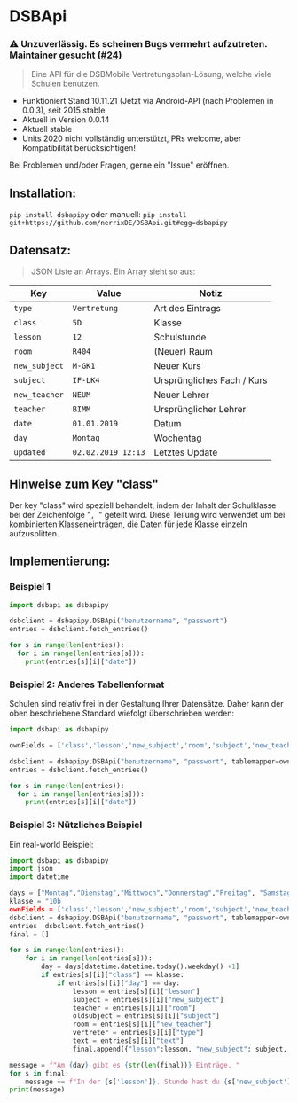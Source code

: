 
# DSBApi
### ⚠️ Unzuverlässig. Es scheinen Bugs vermehrt aufzutreten. Maintainer gesucht ([#24](https://github.com/nerrixDE/DSBApi/issues/24))
> Eine API für die DSBMobile Vertretungsplan-Lösung, welche viele Schulen benutzen.

* Funktioniert Stand 10.11.21 (Jetzt via Android-API (nach Problemen in 0.0.3), seit 2015 stable
* Aktuell in Version 0.0.14
* Aktuell stable
* Units 2020 nicht vollständig unterstützt, PRs welcome, aber Kompatibilität berücksichtigen!

Bei Problemen und/oder Fragen, gerne ein "Issue" eröffnen. 

## Installation:

`pip install dsbapipy`
oder manuell:
`pip install git+https://github.com/nerrixDE/DSBApi.git#egg=dsbapipy`

## Datensatz:

> JSON Liste an Arrays. Ein Array sieht so aus:

| Key | Value | Notiz |
| --- | ---   | ---   |
| `type` | `Vertretung` | Art des Eintrags |
| `class` | `5D`  | Klasse |
| `lesson` | `12`  | Schulstunde |
| `room` | `R404`  | (Neuer) Raum |
| `new_subject` | `M-GK1`  | Neuer Kurs |
| `subject` | `IF-LK4`  | Ursprüngliches Fach / Kurs |
| `new_teacher` | `NEUM`  | Neuer Lehrer |
| `teacher` | `BIMM`  | Ursprünglicher Lehrer |
| `date` | `01.01.2019`  | Datum |
| `day` | `Montag`  | Wochentag |
| `updated` | `02.02.2019 12:13`  | Letztes Update |

## Hinweise zum Key "class"

Der key "class" wird speziell behandelt, indem der Inhalt der Schulklasse bei der Zeichenfolge "`, `" geteilt wird.
Diese Teilung wird verwendet um bei kombinierten Klasseneinträgen, die Daten für jede Klasse einzeln aufzusplitten.


## Implementierung:

### Beispiel 1

```py
import dsbapi as dsbapipy

dsbclient = dsbapipy.DSBApi("benutzername", "passwort")
entries = dsbclient.fetch_entries()

for s in range(len(entries)):
  for i in range(len(entries[s])):
    print(entries[s][i]["date"])

```

### Beispiel 2: Anderes Tabellenformat
Schulen sind relativ frei in der Gestaltung Ihrer Datensätze. Daher kann der oben beschriebene Standard wiefolgt überschrieben werden:

```py
import dsbapi as dsbapipy

ownFields = ['class','lesson','new_subject','room','subject','new_teacher','type','text']

dsbclient = dsbapipy.DSBApi("benutzername", "passwort", tablemapper=ownFields)
entries = dsbclient.fetch_entries()

for s in range(len(entries)):
  for i in range(len(entries[s])):
    print(entries[s][i]["date"])
```

### Beispiel 3: Nützliches Beispiel
Ein real-world Beispiel:

```py
import dsbapi as dsbapipy
import json
import datetime

days = ["Montag","Dienstag","Mittwoch","Donnerstag","Freitag", "Samstag","Sonntag"]
klasse = "10b
ownFields = ['class','lesson','new_subject','room','subject','new_teacher','type','text']
dsbclient = dsbapipy.DSBApi("benutzername", "passwort", tablemapper=ownFields)
entries  dsbclient.fetch_entries()
final = []

for s in range(len(entries)):
    for i in range(len(entries[s])):
        day = days[datetime.datetime.today().weekday() +1]
        if entries[s][i]["class"] == klasse:
            if entries[s][i]["day"] == day:
                lesson = entries[s][i]["lesson"]
                subject = entries[s][i]["new_subject"]
                teacher = entries[s][i]["room"]
                oldsubject = entries[s][i]["subject"]
                room = entries[s][i]["new_teacher"]
                vertreter = entries[s][i]["type"]
                text = entries[s][i]["text"]
                final.append({"lesson":lesson, "new_subject": subject, "room":room, "old_subject":oldsubject, "teacher":teacher, "type":vertreter, "text":text})

message = f"Am {day} gibt es {str(len(final))} Einträge. "
for s in final:
    message += f"In der {s['lesson']}. Stunde hast du {s['new_subject']} mit {s['teacher']} in {s['room']}. "
print(message)
                

```
